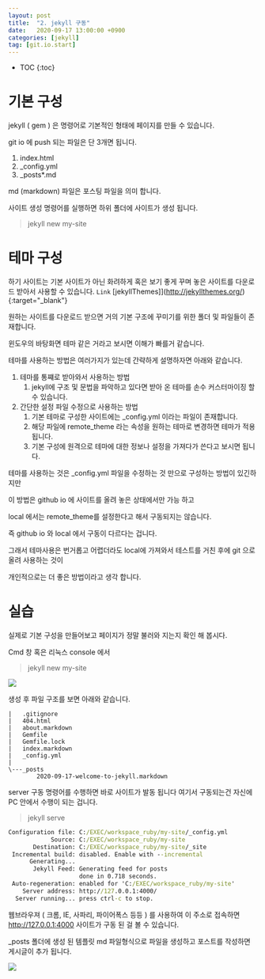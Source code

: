 ```yaml
---
layout: post
title:  "2. jekyll 구동"
date:   2020-09-17 13:00:00 +0900
categories: [jekyll]    
tag: [git.io.start]
---
```


* TOC
{:toc}

# 기본 구성

jekyll ( gem ) 은 명령어로 기본적인 형태에 페이지를 만들 수 있습니다.

git io 에 push 되는 파일은 단 3개면 됩니다.

1. index.html
1. _config.yml
1. _posts\*.md

md (markdown) 파일은 포스팅 파일을 의미 합니다.

사이트 생성 명령어를 실행하면
하위 폴더에 사이트가 생성 됩니다.
> jekyll new my-site

# 테마 구성

하기 사이트는 기본 사이트가 아닌 화려하게 혹은 보기 좋게 꾸며 놓은 사이트를 다운로드 받아서 사용할 수 있습니다.
`Link` [jekyllThemes]](http://jekyllthemes.org/){:target="_blank"}

원하는 사이트를 다운로드 받으면 거의 기본 구조에 꾸미기를 위한 폴더 및 파일들이 존재합니다.

윈도우의 바탕화면 테마 같은 거라고 보시면 이해가 빠를거 같습니다.

테마를 사용하는 방법은 여러가지가 있는데 간략하게 설명하자면 아래와 같습니다.

1. 테마를 통쨰로 받아와서 사용하는 방법
    1. jekyll에 구조 및 문법을 파악하고 있다면 받아 온 테마를 손수 커스터마이징 할 수 있습니다.
1. 간단한 설정 파일 수정으로 사용하는 방법
    1. 기본 테마로 구성한 사이트에는 _config.yml 이라는 파일이 존재합니다.
    1. 해당 파일에 remote_theme 라는 속성을 원하는 테마로 변경하면 테마가 적용 됩니다.
    1. 기본 구성에 원격으로 테마에 대한 정보나 설정을 가져다가 쓴다고 보시면 됩니다.

테마를 사용하는 것은 _config.yml 파일을 수정하는 것 만으로 구성하는 방법이 있긴하지만

이 방법은 github io 에 사이트를 올려 놓은 상태에서만 가능 하고

local 에서는 remote_theme를 설정한다고 해서 구동되지는 않습니다.

즉 github io 와 local 에서 구동이 다르다는 겁니다. 

그래서 테마사용은 번거롭고 어렵더라도 local에 가져와서 테스트를 거친 후에 git 으로 올려 사용하는 것이

개인적으로는 더 좋은 방법이라고 생각 합니다. 

# 실습

실제로 기본 구성을 만들어보고 페이지가 정말 불러와 지는지 확인 해 봅시다.

Cmd 창 혹은 리눅스 console 에서

> jekyll new my-site

![](/static/img/2020-09-17-13-51-39.png)

생성 후 파일 구조를 보면 아래와 같습니다.

```folder
|   .gitignore
|   404.html
|   about.markdown
|   Gemfile
|   Gemfile.lock
|   index.markdown
|   _config.yml
|
\---_posts
        2020-09-17-welcome-to-jekyll.markdown
```

server 구동 명령어를 수행하면 바로 사이트가 발동 됩니다
여기서 구동되는건 자신에 PC 안에서 수행이 되는 겁니다.

> jekyll serve
```cmd
Configuration file: C:/EXEC/workspace_ruby/my-site/_config.yml
            Source: C:/EXEC/workspace_ruby/my-site
       Destination: C:/EXEC/workspace_ruby/my-site/_site
 Incremental build: disabled. Enable with --incremental
      Generating...
       Jekyll Feed: Generating feed for posts
                    done in 0.718 seconds.
 Auto-regeneration: enabled for 'C:/EXEC/workspace_ruby/my-site'
    Server address: http://127.0.0.1:4000/
  Server running... press ctrl-c to stop.
```

웹브라우져 ( 크롬, IE, 사파리, 파이어폭스 등등 ) 를 사용하여 이 주소로 접속하면
http://127.0.0.1:4000 사이트가 구동 된 걸 볼 수 있습니다.

_posts 폴더에 생성 된 템플릿 md 파일형식으로 파일을 생성하고 포스트를 작성하면 게시글이 추가 됩니다.

![](/static/img/2020-09-17-14-10-00.png)